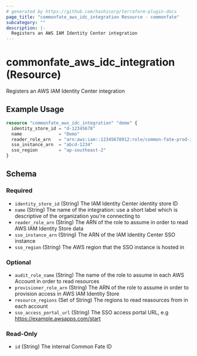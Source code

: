 ```yaml
---
# generated by https://github.com/hashicorp/terraform-plugin-docs
page_title: "commonfate_aws_idc_integration Resource - commonfate"
subcategory: ""
description: |-
  Registers an AWS IAM Identity Center integration
---
```


# commonfate_aws_idc_integration (Resource)

Registers an AWS IAM Identity Center integration

## Example Usage

```terraform
resource "commonfate_aws_idc_integration" "demo" {
  identity_store_id = "d-12345678"
  name              = "Demo"
  reader_role_arn   = "arn:aws:iam::12345678912:role/common-fate-prod-idc-reader-role"
  sso_instance_arn  = "abcd-1234"
  sso_region        = "ap-southeast-2"
}
```

<!-- schema generated by tfplugindocs -->
## Schema

### Required

- `identity_store_id` (String) The IAM Identity Center identity store ID
- `name` (String) The name of the integration: use a short label which is descriptive of the organization you're connecting to
- `reader_role_arn` (String) The ARN of the role to assume in order to read AWS IAM Identity Store data
- `sso_instance_arn` (String) The ARN of the IAM Identity Center SSO instance
- `sso_region` (String) The AWS region that the SSO instance is hosted in

### Optional

- `audit_role_name` (String) The name of the role to assume in each AWS Account in order to read resources
- `provisioner_role_arn` (String) The ARN of the role to assume in order to provision access in AWS IAM Identity Store
- `resource_regions` (Set of String) The regions to read reasources from in each account
- `sso_access_portal_url` (String) The SSO access portal URL, e.g https://example.awsapps.com/start

### Read-Only

- `id` (String) The internal Common Fate ID


